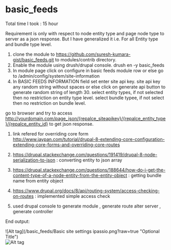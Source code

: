 # basic_feeds

Total time I took : 15 hour

Requirement is only with respect to node entity type and page node type to server as a json response. But I have generalized it i.e. For all Entity type and bundle type level. 

1. clone the module to https://github.com/suresh-kumara-gist/basic_feeds.git to modules/contrib directory.
2. Enable the module using drush/drupal console. drush en -y basic_feeds
3. In module page click on configure in basic feeds module row  or else  go to /admin/config/system/site-information
4. In BASIC FEEDS INFORMATION field set
   enter site api key. site api key any random string without spaces or else click on generate api button to generate random string of length 30.
   select entity types, if not selected then no restriction on entity type level.
   select bundle typee, if not select then no restriction on bundle level.

go to browser and try to access http://yourdomain.com/page_json/{repalce_siteapikey}/{repalce_entity_type}/{repalce_entity_id} to get json response.


1. link refered for overriding core form http://www.jaypan.com/tutorial/drupal-8-extending-core-configuration-extending-core-forms-and-overriding-core-routes
2. https://drupal.stackexchange.com/questions/191419/drupal-8-node-serialization-to-json  : converting entity to json array
3. https://drupal.stackexchange.com/questions/188644/how-do-i-get-the-content-type-of-a-node-entity-from-the-entity-object : getting bundle name from entity object
4. https://www.drupal.org/docs/8/api/routing-system/access-checking-on-routes : implemented simple access check

5. used drupal console to generate module , generate route alter server , generate controller


End output:

![Alt tag](/basic_feeds/Basic site settings ipassio.png?raw=true "Optional Title")  
![Alt tag](/basic_feeds/jsonoutput.png?raw=true "Optional Title")  
